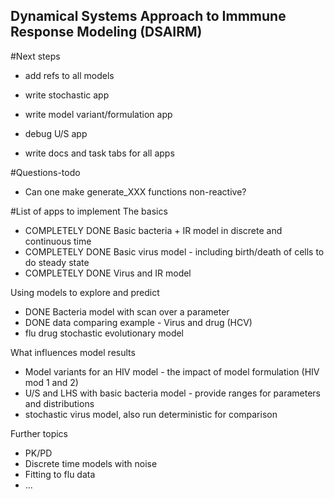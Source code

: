 ## Dynamical Systems Approach to Immmune Response Modeling (DSAIRM) 

#Next steps
* add refs to all models

* write stochastic app
* write model variant/formulation app
* debug U/S app
* write docs and task tabs for all apps

#Questions-todo
* Can one make generate_XXX functions non-reactive?


#List of apps to implement
The basics 
* COMPLETELY DONE Basic bacteria + IR model in discrete and continuous time 
* COMPLETELY DONE Basic virus model - including birth/death of cells to do steady state
* COMPLETELY DONE Virus and IR model

Using models to explore and predict
* DONE Bacteria model with scan over a parameter
* DONE data comparing example - Virus and drug (HCV)
* flu drug stochastic evolutionary model

What influences model results
* Model variants for an HIV model - the impact of model formulation (HIV mod 1 and 2)
* U/S and LHS with basic bacteria model - provide ranges for parameters and distributions
* stochastic virus model, also run deterministic for comparison

Further topics
* PK/PD
* Discrete time models with noise
* Fitting to flu data
* ...
